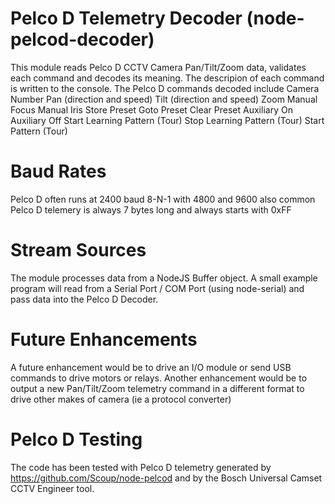 # Pelco D Telemetry Decoder (node-pelcod-decoder)

This module reads Pelco D CCTV Camera Pan/Tilt/Zoom data, validates each command and decodes its meaning.
The descripion of each command is written to the console. The Pelco D commands decoded include
  Camera Number
  Pan  (direction and speed)
  Tilt (direction and speed)
  Zoom
  Manual Focus
  Manual Iris
  Store Preset
  Goto Preset
  Clear Preset
  Auxiliary On
  Auxiliary Off
  Start Learning Pattern (Tour)
  Stop Learning Pattern (Tour)
  Start Pattern (Tour)

# Baud Rates
Pelco D often runs at 2400 baud 8-N-1 with 4800 and 9600 also common
Pelco D telemery is always 7 bytes long and always starts with 0xFF

# Stream Sources
The module processes data from a NodeJS Buffer object. A small example program will read from a Serial Port / COM Port (using node-serial) and pass data into the Pelco D Decoder.

# Future Enhancements
A future enhancement would be to drive an I/O module or send USB commands to drive motors or relays.
Another enhancement would be to output a new Pan/Tilt/Zoom telemetry command in a different format to drive other makes of camera (ie a protocol converter)

# Pelco D Testing
The code has been tested with Pelco D telemetry generated by https://github.com/Scoup/node-pelcod and by the Bosch Universal Camset CCTV Engineer tool.
